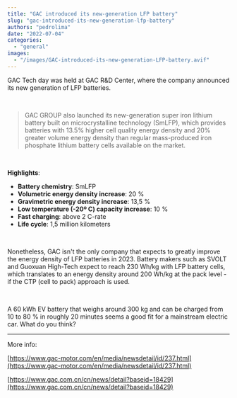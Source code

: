 ```yaml
---
title: "GAC introduced its new-generation LFP battery"
slug: "gac-introduced-its-new-generation-lfp-battery"
authors: "pedrolima"
date: "2022-07-04"
categories: 
  - "general"
images: 
  - "/images/GAC-introduced-its-new-generation-LFP-battery.avif"
---
```


GAC Tech day was held at GAC R&D Center, where the company announced its new generation of LFP batteries.

 

> GAC GROUP also launched its new-generation super iron lithium battery built on microcrystalline technology (SmLFP), which provides batteries with 13.5% higher cell quality energy density and 20% greater volume energy density than regular mass-produced iron phosphate lithium battery cells available on the market.

 

**Highlights**:

- **Battery chemistry**: SmLFP
- **Volumetric energy density increase**: 20 %
- **Gravimetric energy density increase**: 13,5 %
- **Low temperature (-20º C) capacity increase**: 10 %
- **Fast charging**: above 2 C-rate
- **Life cycle**: 1,5 million kilometers

 

Nonetheless, GAC isn't the only company that expects to greatly improve the energy density of LFP batteries in 2023. Battery makers such as SVOLT and Guoxuan High-Tech expect to reach 230 Wh/kg with LFP battery cells, which translates to an energy density around 200 Wh/kg at the pack level - if the CTP (cell to pack) approach is used.

 

A 60 kWh EV battery that weighs around 300 kg and can be charged from 10 to 80 % in roughly 20 minutes seems a good fit for a mainstream electric car. What do you think?

---

More info:

[https://www.gac-motor.com/en/media/newsdetail/id/237.html](https://www.gac-motor.com/en/media/newsdetail/id/237.html)

[https://www.gac.com.cn/cn/news/detail?baseid=18429](https://www.gac.com.cn/cn/news/detail?baseid=18429)
